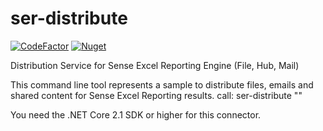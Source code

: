 # ser-distribute
[![CodeFactor](https://www.codefactor.io/repository/github/senseexcel/ser-distribute-nuget/badge)](https://www.codefactor.io/repository/github/senseexcel/ser-distribute-nuget)
[![Nuget](https://img.shields.io/nuget/v/Ser.Distribute.svg)](https://www.nuget.org/packages/Ser.Distribute)

Distribution Service for Sense Excel Reporting Engine (File, Hub, Mail)

This command line tool represents a sample to distribute files, emails and shared content for Sense Excel Reporting results.
call: ser-distribute "<path to result json files>"

You need the .NET Core 2.1 SDK or higher for this connector.
